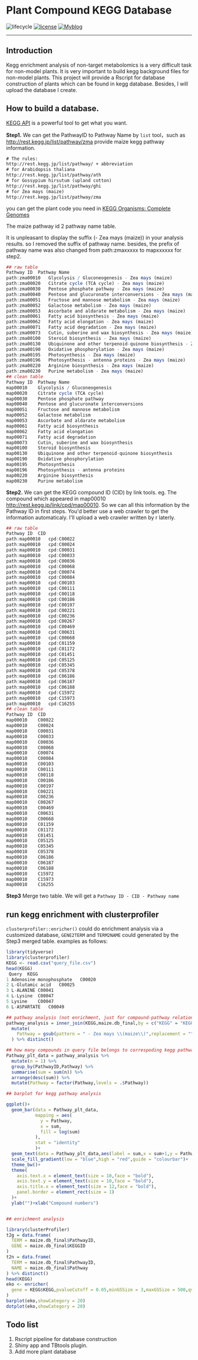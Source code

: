# Plant Compound KEGG Database  

![lifecycle](https://img.shields.io/badge/lifecycle-Experimental-lightcyan)
[![license](https://img.shields.io/badge/license-MIT-red)](https://opensource.org/licenses/MIT)
[![Myblog](https://img.shields.io/badge/Blog-ShanwLearnBioinfo-purple)](http://www.shawnlearnbioinfo.top/) 

--- 

## Introduction  

Kegg enrichment analysis of non-target metabolomics is a very difficult task for non-model plants. It is very important to  build kegg background files for non-model plants. This project will provide a Rscript for database construction of plants which can be found in kegg database. Besides, I will upload the database I create.

## How to build a database.

[KEGG API](https://www.kegg.jp/kegg/rest/keggapi.html) is a powerful tool to get what you want.

**Step1.** We can get the PathwayID to Pathway Name by `list` tool，such as http://rest.kegg.jp/list/pathway/zma provide maize kegg pathway information.


```html
# The rules:
http://rest.kegg.jp/list/pathway/ + abbreviation
# for Arabidopsis thaliana
http://rest.kegg.jp/list/pathway/ath
# for Gossypium hirsutum (upland cotton)
http://rest.kegg.jp/list/pathway/ghi
# for Zea mays (maize)
http://rest.kegg.jp/list/pathway/zma
```  

you can get the plant code you need in [KEGG Organisms: Complete Genomes](https://www.genome.jp/kegg/catalog/org_list.html)

The maize pathway id 2 pathway name table.

It is unpleasant to display the suffix (- Zea mays (maize)) in your analysis results. so I removed the suffix of pathway name. besides, the prefix of pathway name was also changed from path:zmaxxxxx to mapxxxxxx for step2.

```r
## raw table
Pathway ID	Pathway Name
path:zma00010	Glycolysis / Gluconeogenesis - Zea mays (maize)
path:zma00020	Citrate cycle (TCA cycle) - Zea mays (maize)
path:zma00030	Pentose phosphate pathway - Zea mays (maize)
path:zma00040	Pentose and glucuronate interconversions - Zea mays (maize)
path:zma00051	Fructose and mannose metabolism - Zea mays (maize)
path:zma00052	Galactose metabolism - Zea mays (maize)
path:zma00053	Ascorbate and aldarate metabolism - Zea mays (maize)
path:zma00061	Fatty acid biosynthesis - Zea mays (maize)
path:zma00062	Fatty acid elongation - Zea mays (maize)
path:zma00071	Fatty acid degradation - Zea mays (maize)
path:zma00073	Cutin, suberine and wax biosynthesis - Zea mays (maize)
path:zma00100	Steroid biosynthesis - Zea mays (maize)
path:zma00130	Ubiquinone and other terpenoid-quinone biosynthesis - Zea mays (maize)
path:zma00190	Oxidative phosphorylation - Zea mays (maize)
path:zma00195	Photosynthesis - Zea mays (maize)
path:zma00196	Photosynthesis - antenna proteins - Zea mays (maize)
path:zma00220	Arginine biosynthesis - Zea mays (maize)
path:zma00230	Purine metabolism - Zea mays (maize)
## clean table
Pathway ID	Pathway Name
map00010	Glycolysis / Gluconeogenesis
map00020	Citrate cycle (TCA cycle)
map00030	Pentose phosphate pathway
map00040	Pentose and glucuronate interconversions
map00051	Fructose and mannose metabolism
map00052	Galactose metabolism
map00053	Ascorbate and aldarate metabolism
map00061	Fatty acid biosynthesis
map00062	Fatty acid elongation
map00071	Fatty acid degradation
map00073	Cutin, suberine and wax biosynthesis
map00100	Steroid biosynthesis
map00130	Ubiquinone and other terpenoid-quinone biosynthesis
map00190	Oxidative phosphorylation
map00195	Photosynthesis
map00196	Photosynthesis - antenna proteins
map00220	Arginine biosynthesis
map00230	Purine metabolism
```
**Step2.** We can get the KEGG compound ID (CID) by link tools. eg. The compound which appeared in map00010 http://rest.kegg.jp/link/cpd/map00010. So we can all this information by the Pathway ID in first steps. You'd better use a web crawler to get the information automaticaly. I'll upload a web crawler written by r laterly.

```r
## raw table
Pathway ID	CID
path:map00010	cpd:C00022
path:map00010	cpd:C00024
path:map00010	cpd:C00031
path:map00010	cpd:C00033
path:map00010	cpd:C00036
path:map00010	cpd:C00068
path:map00010	cpd:C00074
path:map00010	cpd:C00084
path:map00010	cpd:C00103
path:map00010	cpd:C00111
path:map00010	cpd:C00118
path:map00010	cpd:C00186
path:map00010	cpd:C00197
path:map00010	cpd:C00221
path:map00010	cpd:C00236
path:map00010	cpd:C00267
path:map00010	cpd:C00469
path:map00010	cpd:C00631
path:map00010	cpd:C00668
path:map00010	cpd:C01159
path:map00010	cpd:C01172
path:map00010	cpd:C01451
path:map00010	cpd:C05125
path:map00010	cpd:C05345
path:map00010	cpd:C05378
path:map00010	cpd:C06186
path:map00010	cpd:C06187
path:map00010	cpd:C06188
path:map00010	cpd:C15972
path:map00010	cpd:C15973
path:map00010	cpd:C16255
## clean table
Pathway ID	CID
map00010	C00022
map00010	C00024
map00010	C00031
map00010	C00033
map00010	C00036
map00010	C00068
map00010	C00074
map00010	C00084
map00010	C00103
map00010	C00111
map00010	C00118
map00010	C00186
map00010	C00197
map00010	C00221
map00010	C00236
map00010	C00267
map00010	C00469
map00010	C00631
map00010	C00668
map00010	C01159
map00010	C01172
map00010	C01451
map00010	C05125
map00010	C05345
map00010	C05378
map00010	C06186
map00010	C06187
map00010	C06188
map00010	C15972
map00010	C15973
map00010	C16255
```

**Step3** Merge two table. We will get a `Pathway ID - CID - Pathway name`

## run kegg enrichment with clusterprofiler

`clusterprofiler::enricher()` could do enrichment analysis via a customized database, `GENE2TERM` and `TERM2NAME` could generated by the Step3 merged table. examples as follows:

```r
library(tidyverse)
library(clusterprofiler)
KEGG <- read.csv("query_file.csv")
head(KEGG)
 Query	KEGG
1 Adenosine monophosphate	C00020
2 L-Glutamic acid	C00025
3 L-ALANINE	C00041
4 L-Lysine	C00047
5 Lysine	C00047
6 L-ASPARTATE	C00049

## pathway analysis (not enrichment, just for compound-pathway relationship)
pathway_analysis = inner_join(KEGG,maize.db_final,by = c("KEGG" = "KEGGID")) %>% 
  mutate(
    Pathway = gsub(pattern = " - Zea mays \\(maize\\)",replacement = "",Pathway)
  ) %>% distinct()

## how many compounds in query file belongs to correspoding kegg pathway
Pathway_plt_data = pathway_analysis %>% 
  mutate(n = 1) %>% 
  group_by(PathwayID,Pathway) %>% 
  summarise(sum = sum(n)) %>% 
  arrange(desc(sum)) %>% 
  mutate(Pathway = factor(Pathway,levels = .$Pathway))

## barplot for kegg pathway analysis

ggplot()+
  geom_bar(data = Pathway_plt_data,
           mapping = aes(
             y = Pathway,
             x = sum,
             fill = log(sum)
           ),
           stat = "identity"
           )+
  geom_text(data = Pathway_plt_data,aes(label = sum,x = sum+1,y = Pathway,))+
  scale_fill_gradient(low = "blue",high = "red",guide = "colourbar")+
  theme_bw()+
  theme(
    axis.text.x = element_text(size = 10,face = "bold"),
    axis.text.y = element_text(size = 10,face = "bold"),
    axis.title.x = element_text(size = 12,face = "bold"),
    panel.border = element_rect(size = 1)
  )+
  ylab("")+xlab("Compound numbers")


## enrichment analysis

library(clusterProfiler)
t2g = data.frame(
  TERM = maize.db_final$PathwayID,
  GENE = maize.db_final$KEGGID
)
t2n = data.frame(
  TERM = maize.db_final$PathwayID,
  NAME = maize.db_final$Pathway
) %>% distinct()
head(KEGG)
eko <- enricher(
  gene = KEGG$KEGG,pvalueCutoff = 0.05,minGSSize = 3,maxGSSize = 500,qvalueCutoff = 1,TERM2GENE = t2g,TERM2NAME = t2n
)
barplot(eko,showCategory = 20)
dotplot(eko,showCategory = 20)
```

## Todo list

1. Rscript pipeline for database construction  
2. Shiny app and TBtools plugin.
3. Add more plant database
